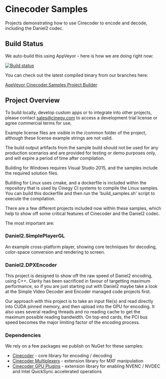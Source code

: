 # Cinecoder Samples

Projects demonstrating how to use Cinecoder to encode and decode, including the Daniel2 codec.

## Build Status

We auto-build this using AppVeyor - here is how we are doing right now:

[![Build status](https://ci.appveyor.com/api/projects/status/cbhe9hx8mne2yuej?svg=true)](https://ci.appveyor.com/project/cinegy/cinecoder-samples)

You can check out the latest compiled binary from our branches here:

[AppVeyor Cinecoder.Samples Project Builder](https://ci.appveyor.com/project/cinegy/cinecoder-samples)

## Project Overview

To build locally, develop custom apps or to integrate into other projects, please contact sales@cinegy.com to access a development trial license or agree commercial terms for use.

Example license files are visible in the /common folder of the project, although these license example strings are not valid.

The build output artifacts from the sample build should not be used for any production scenarios and are provided for testing or demo purposes only, and will expire a period of time after compilation.

Building for Windows requires Visual Studio 2015, and the samples include the required solution files.

Building for Linux uses cmake, and a dockerfile is included within the repository that is used by Cinegy CI systems to compile the Linux samples. You can build this dockerfile and then run the 'build_samples.sh' script to execute the compilation.

There are a few different projects included now within these samples, which help to show off some critical features of Cinecoder and the Daniel2 codec.

The most important are:

### Daniel2.SimplePlayerGL

An example cross-platform player, showing core techniques for decoding, color-space conversion and rendering to screen.

### Daniel2.DPXEncoder

This project is designed to show off the raw speed of Daniel2 encoding, using C++. Clarity has been sacrificed in favour of targetting maximum performance, so if you are just starting out with Daniel2 maybe take a look at the Simple Video Decoder and Encoder managed code projects first.

Our approach with this project is to take an input file(s) and read directly into CUDA pinned
memory, and then upload into the GPU for encoding. It also uses several reading threads and no reading cache to get the maximum possible reading bandwidth. On top-end cards, the PCI bus speed becomes the major limiting factor of the encoding process.

### Dependencies

We rely on a few packages we publish on NuGet for these samples:

* [Cinecoder](https://www.nuget.org/packages/Cinecoder/) - core library for encoding / decoding
* [Cinecoder Multiplexers](https://www.nuget.org/packages/Cinecoder.Plugin.Multiplexers/) - extension library for MXF manipulation
* [Cinecoder GPU Plugins](https://www.nuget.org/packages/Cinecoder.Plugin.GpuCodecs/) - extension library for enabling NVENC / NVDEC and Intel QuickSync accelerated operations

